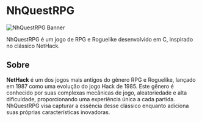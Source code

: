 # NhQuestRPG

![NhQuestRPG Banner](https://blogger.googleusercontent.com/img/b/R29vZ2xl/AVvXsEicF-cuxdGQft_RxfrBRrkjlGB764T3LNqNVVDj6qJSGjeVJbNoNccusdpmXQAZj-8RTuDfVghA-guzKgxPkxUncWVp_5EdysaZHa7LENUExuukXtsBVNL2S59kEYcEckvHL3GjUkUoQyo/w1200-h630-p-k-no-nu/nethack_019.png) 

NhQuestRPG é um jogo de RPG e Roguelike desenvolvido em C, inspirado no clássico NetHack.

## Sobre

**NetHack** é um dos jogos mais antigos do gênero RPG e Roguelike, lançado em 1987 como uma evolução do jogo Hack de 1985. Este gênero é conhecido por suas complexas mecânicas de jogo, aleatoriedade e alta dificuldade, proporcionando uma experiência única a cada partida. NhQuestRPG visa capturar a essência desse clássico enquanto adiciona suas próprias características inovadoras.
